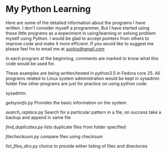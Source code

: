 # My Python Learning

Here are some of the detailed information about the programs I have written. I don't consider myself a programmer, But I have started using these little programs as a experiment in using/learning or solving problem myself using Python. I would be glad to accept pointers from others to improve code and make it more efficient. If you would like to suggest me please feel fre to email me at sunlnx@gmail.com

In each program at the beginning, comments are marked to know what this code would be used for.

These examples are being written/tested in python3.5 in Fedora core 25. All programs related to Linux system administration would be kept in sysadmin folder
Few other programs are just for practice on using python code.

sysadmin:

*getsysinfo.py* Provides the basic information on the system

*search_replace.py* Search for a particular pattern in a file, on success take a backup and append in same file

*find_duplicates.py* lists duplicate files from folder specified

*filechecksum.py* compare files using checksum

*list_files_dirs.py* choice to provide either listing of files and directories


